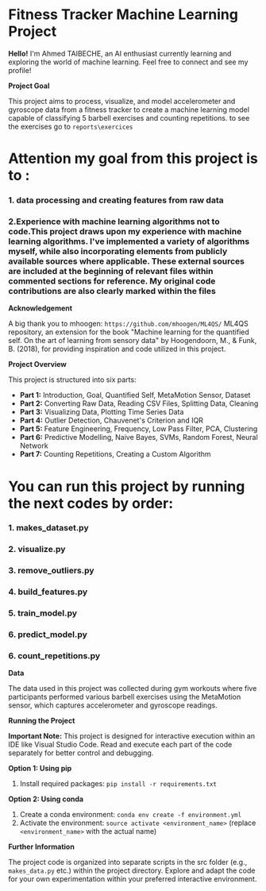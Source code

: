 # Fitness Tracker Machine Learning Project

**Hello!**   I'm Ahmed TAIBECHE, an AI enthusiast currently learning and exploring the world of machine learning. Feel free to connect and see my profile!

**Project Goal**

This project aims to process, visualize, and model accelerometer and gyroscope data from a fitness tracker to create a machine learning model capable of classifying 5 barbell exercises and counting repetitions.
to see the exercises go to `reports\exercices`

# Attention my goal from this project is to :

### 1. data processing and creating features from raw data

### 2.Experience with machine learning algorithms not to code.This project draws upon my experience with machine learning algorithms. I've implemented a variety of algorithms myself, while also incorporating elements from publicly available sources where applicable. These external sources are included at the beginning of relevant files within commented sections for reference. My original code contributions are also clearly marked within the files


**Acknowledgement**

A big thank you to mhoogen: `https://github.com/mhoogen/ML4QS/` ML4QS repository, an extension for the book "Machine learning for the quantified self. On the art of learning from sensory data" by Hoogendoorn, M., & Funk, B. (2018), for providing inspiration and code utilized in this project.

**Project Overview**

This project is structured into six parts:

* **Part 1:** Introduction, Goal, Quantified Self, MetaMotion Sensor, Dataset
* **Part 2:** Converting Raw Data, Reading CSV Files, Splitting Data, Cleaning
* **Part 3:** Visualizing Data, Plotting Time Series Data
* **Part 4:** Outlier Detection, Chauvenet's Criterion and IQR
* **Part 5:** Feature Engineering, Frequency, Low Pass Filter, PCA, Clustering
* **Part 6:** Predictive Modelling, Naive Bayes, SVMs, Random Forest, Neural Network
* **Part 7:** Counting Repetitions, Creating a Custom Algorithm


# You can run this project by running the next codes by order:
### 1. makes_dataset.py
### 2. visualize.py
### 3. remove_outliers.py
### 4. build_features.py
### 5. train_model.py
### 6. predict_model.py
### 6. count_repetitions.py



**Data**

The data used in this project was collected during gym workouts where five participants performed various barbell exercises using the MetaMotion sensor, which captures accelerometer and gyroscope readings.

**Running the Project**

**Important Note:** This project is designed for interactive execution within an IDE like Visual Studio Code. Read and execute each part of the code separately for better control and debugging.

**Option 1: Using pip**

1. Install required packages: `pip install -r requirements.txt`

**Option 2: Using conda**

1. Create a conda environment: `conda env create -f environment.yml`
2. Activate the environment: `source activate <environment_name>` (replace `<environment_name>` with the actual name)

**Further Information**

The project code is organized into separate scripts in the src folder (e.g., `makes_data.py` etc.) within the project directory. Explore and adapt the code for your own experimentation within your preferred interactive environment.
